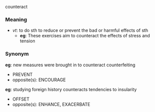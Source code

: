 counteract
### Meaning
+ _vt_: to do sth to reduce or prevent the bad or harmful effects of sth
	+ __eg__: These exercises aim to counteract the effects of stress and tension

### Synonym

__eg__: new measures were brought in to counteract counterfeiting

+ PREVENT
+ opposite(s): ENCOURAGE

__eg__: studying foreign history counteracts tendencies to insularity

+ OFFSET
+ opposite(s): ENHANCE, EXACERBATE


